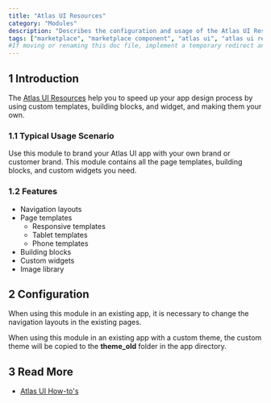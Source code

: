 ```yaml
---
title: "Atlas UI Resources"
category: "Modules"
description: "Describes the configuration and usage of the Atlas UI Resources module, which is available in the Mendix Marketplace."
tags: ["marketplace", "marketplace component", "atlas ui", "atlas ui resources", "brand", "page template", "building block", "custom widget", "platform support"]
#If moving or renaming this doc file, implement a temporary redirect and let the respective team know they should update the URL in the product. See Mapping to Products for more details.
---
```


## 1 Introduction

The [Atlas UI Resources](https://appstore.home.mendix.com/link/app/104730/) help you to speed up your app design process by using custom templates, building blocks, and widget, and making them your own.

### 1.1 Typical Usage Scenario

Use this module to brand your Atlas UI app with your own brand or customer brand. This module contains all the page templates, building blocks, and custom widgets you need.

### 1.2 Features

* Navigation layouts
* Page templates
	* Responsive templates
	* Tablet templates
	* Phone templates
* Building blocks
* Custom widgets
* Image library

## 2 Configuration

When using this module in an existing app, it is necessary to change the navigation layouts in the existing pages.

When using this module in an existing app with a custom theme, the custom theme will be copied to the  **theme_old** folder in the app directory.
    
## 3 Read More

* [Atlas UI How-to's](/howto/front-end/atlas-ui)

